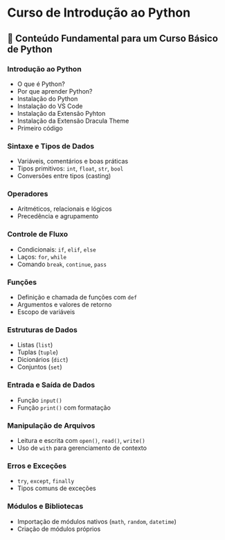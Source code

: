 # Curso de Introdução ao Python

## 📘 Conteúdo Fundamental para um Curso Básico de Python

### **Introdução ao Python**

* O que é Python?
* Por que aprender Python?
* Instalação do Python
* Instalação do VS Code
* Instalação da Extensão Pyhton
* Instalação da Extensão Dracula Theme
* Primeiro código

### **Sintaxe e Tipos de Dados**

* Variáveis, comentários e boas práticas
* Tipos primitivos: `int`, `float`, `str`, `bool`
* Conversões entre tipos (casting)

### **Operadores**

* Aritméticos, relacionais e lógicos
* Precedência e agrupamento

### **Controle de Fluxo**

* Condicionais: `if`, `elif`, `else`
* Laços: `for`, `while`
* Comando `break`, `continue`, `pass`

### **Funções**

* Definição e chamada de funções com `def`
* Argumentos e valores de retorno
* Escopo de variáveis

### **Estruturas de Dados**

* Listas (`list`)
* Tuplas (`tuple`)
* Dicionários (`dict`)
* Conjuntos (`set`)

### **Entrada e Saída de Dados**

* Função `input()`
* Função `print()` com formatação

### **Manipulação de Arquivos**

* Leitura e escrita com `open()`, `read()`, `write()`
* Uso de `with` para gerenciamento de contexto

### **Erros e Exceções**

* `try`, `except`, `finally`
* Tipos comuns de exceções

### **Módulos e Bibliotecas**

* Importação de módulos nativos (`math`, `random`, `datetime`)
* Criação de módulos próprios
